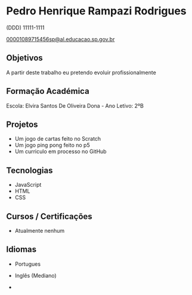 # Pedro Henrique Rampazi Rodrigues
(DDD) 11111-1111

00001089715456sp@al.educacao.sp.gov.br

## Objetivos

A partir deste trabalho eu pretendo evoluir profissionalmente

## Formação Académica

Escola: Elvira Santos De Oliveira Dona - Ano Letivo: 2ºB

## Projetos

- Um jogo de cartas feito no Scratch
- Um jogo ping pong feito no p5
- Um curriculo em processo no GitHub

## Tecnologias
- JavaScript
- HTML
- CSS

## Cursos / Certificações

- Atualmente nenhum

## Idiomas

- Portugues
- Inglês (Mediano)

- 
